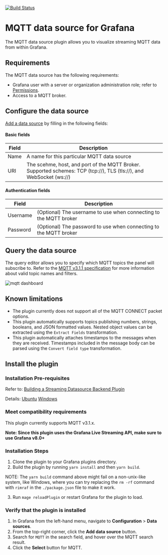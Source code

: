 [![Build Status](https://drone.grafana.net/api/badges/grafana/mqtt-datasource/status.svg?ref=refs/heads/main)](https://drone.grafana.net/grafana/mqtt-datasource)

# MQTT data source for Grafana

The MQTT data source plugin allows you to visualize streaming MQTT data from within Grafana.

## Requirements

The MQTT data source has the following requirements:

- Grafana user with a server or organization administration role; refer to [Permissions](https://grafana.com/docs/grafana/latest/permissions/).
- Access to a MQTT broker.

## Configure the data source

[Add a data source](https://grafana.com/docs/grafana/latest/datasources/add-a-data-source/) by filling in the following fields:

#### Basic fields

| Field | Description                                        |
| ----- | -------------------------------------------------- |
| Name  | A name for this particular MQTT data source |
| URI   | The scehme, host, and port of the MQTT Broker. Supported schemes: TCP (tcp://), TLS (tls://), and WebSocket (ws://)             |

#### Authentication fields

| Field    | Description                                                       |
| -------- | ----------------------------------------------------------------- |
| Username | (Optional) The username to use when connecting to the MQTT broker |
| Password | (Optional) The password to use when connecting to the MQTT broker |

## Query the data source

The query editor allows you to specify which MQTT topics the panel will subscribe to. Refer to the [MQTT v3.1.1 specification](http://docs.oasis-open.org/mqtt/mqtt/v3.1.1/os/mqtt-v3.1.1-os.html#_Toc398718106)
for more information about valid topic names and filters.

![mqtt dashboard](./test_broker.gif)

## Known limitations

- The plugin currently does not support all of the MQTT CONNECT packet options.
- This plugin automatically supports topics publishing numbers, strings, booleans, and JSON formatted values. Nested object values can be extracted using the `Extract Fields` transformation.
- This plugin automatically attaches timestamps to the messages when they are received. Timestamps included in the message body can be parsed using the `Convert field type` transformation.
## Install the plugin

### Installation Pre-requisites
Refer to: [Building a Streaming Datasource Backend Plugin](https://grafana.com/tutorials/build-a-streaming-data-source-plugin/)

Details: [Ubuntu](https://github.com/grafana/mqtt-datasource/issues/15#issuecomment-894477802) [Windows](https://github.com/grafana/mqtt-datasource/issues/15#issuecomment-894534196)
### Meet compatibility requirements

This plugin currently supports MQTT v3.1.x.

__Note: Since this plugin uses the Grafana Live Streaming API, make sure to use Grafana v8.0+__
### Installation Steps

1. Clone the plugin to your Grafana plugins directory.
2. Build the plugin by running `yarn install` and then `yarn build`.

NOTE: The `yarn build` command above might fail on a non-unix-like system, like Windows, where you can try replacing the `rm -rf` command with `rimraf` in the `./package.json` file to make it work.

3. Run `mage reloadPlugin` or restart Grafana for the plugin to load.

### Verify that the plugin is installed

1. In Grafana from the left-hand menu, navigate to **Configuration** > **Data sources**.
2. From the top-right corner, click the **Add data source** button.
3. Search for `MQTT` in the search field, and hover over the MQTT search result.
4. Click the **Select** button for MQTT.
